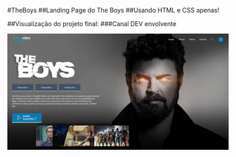 #TheBoys
##Landing Page do The Boys
##Usando HTML e CSS apenas!

##Visualização do projeto final:
###Canal DEV envolvente

![projeto final](img/projetofinal.png)